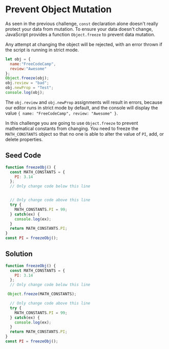 # Prevent Object Mutation

As seen in the previous challenge, `const` declaration alone doesn't really protect your data from mutation. To ensure your data doesn't change, JavaScript provides a function `Object.freeze` to prevent data mutation.

Any attempt at changing the object will be rejected, with an error thrown if the script is running in strict mode.

```javascript
let obj = {
  name:"FreeCodeCamp",
  review:"Awesome"
};
Object.freeze(obj);
obj.review = "bad";
obj.newProp = "Test";
console.log(obj); 
```

The `obj.review` and `obj.newProp` assignments will result in errors, because our editor runs in strict mode by default, and the console will display the value `{ name: "FreeCodeCamp", review: "Awesome" }`.

In this challenge you are going to use `Object.freeze` to prevent mathematical constants from changing. You need to freeze the `MATH_CONSTANTS` object so that no one is able to alter the value of `PI`, add, or delete properties.

## Seed Code

```javascript
function freezeObj() {
  const MATH_CONSTANTS = {
    PI: 3.14
  };
  // Only change code below this line


  // Only change code above this line
  try {
    MATH_CONSTANTS.PI = 99;
  } catch(ex) {
    console.log(ex);
  }
  return MATH_CONSTANTS.PI;
}
const PI = freezeObj();
```

## Solution

```javascript
function freezeObj() {
  const MATH_CONSTANTS = {
    PI: 3.14
  };
  // Only change code below this line

 Object.freeze(MATH_CONSTANTS);

  // Only change code above this line
  try {
    MATH_CONSTANTS.PI = 99;
  } catch(ex) {
    console.log(ex);
  }
  return MATH_CONSTANTS.PI;
}
const PI = freezeObj();
```
